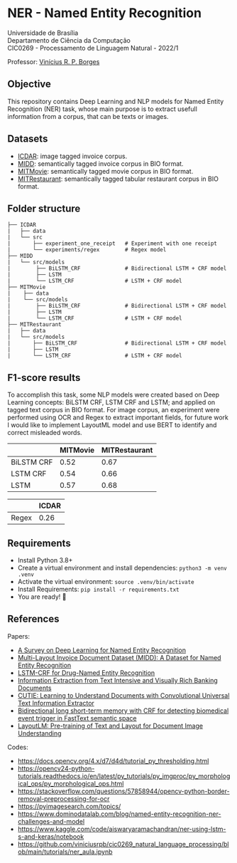 # NER - Named Entity Recognition

Universidade de Brasília  
Departamento de Ciência da Computação  
CIC0269 - Processamento de Linguagem Natural - 2022/1

Professor: [Vinícius R. P. Borges](https://github.com/viniciusrpb)

## Objective

This repository contains Deep Learning and NLP models for Named Entity Recognition (NER) task, whose main purpose is to extract usefull information from a corpus, that can be texts or images.

## Datasets

- [ICDAR](https://rrc.cvc.uab.es/?ch=13&com=tasks): image tagged invoice corpus.
- [MIDD](https://www.mdpi.com/2306-5729/6/7/78): semantically tagged invoice corpus in BIO format.
- [MITMovie](https://groups.csail.mit.edu/sls/downloads/movie/): semantically tagged movie corpus in BIO format.
- [MITRestaurant](https://groups.csail.mit.edu/sls/downloads/restaurant/): semantically tagged tabular restaurant corpus in BIO format.

## Folder structure

```
├── ICDAR
|   ├── data
|   └── src
|       ├── experiment_one_receipt   # Experiment with one receipt
|       └── experiments/regex        # Regex model
├── MIDD
|   └── src/models
|        ├── BiLSTM_CRF              # Bidirectional LSTM + CRF model
|        ├── LSTM
|        └── LSTM_CRF                # LSTM + CRF model
├── MITMovie
|    ├── data
|    └── src/models
|        ├── BiLSTM_CRF              # Bidirectional LSTM + CRF model
|        ├── LSTM
|        └── LSTM_CRF                # LSTM + CRF model
├── MITRestaurant
|   ├── data
|   └── src/models
|       ├── BiLSTM_CRF               # Bidirectional LSTM + CRF model
|       ├── LSTM
|       └── LSTM_CRF                 # LSTM + CRF model
```

## F1-score results

To accomplish this task, some NLP models were created based on Deep Learning concepts: BiLSTM CRF, LSTM CRF and LSTM; and applied on tagged text corpus in BIO format. For image corpus, an experiment were performed using OCR and Regex to extract important fields, for future work I would like to implement LayoutML model and use BERT to identify and correct misleaded words.

<!-- |            | MIDD (Layout 1) | MIDD (Layout 2) | MIDD (Layout 3) | MIDD (Layout 4) | MITMovie | MITRestaurant |
| ---------- | --------------- | --------------- | --------------- | --------------- | -------- | ------------- |
| BiLSTM CRF | X.XX%           | X.XX%           | X.XX%           | X.XX%           | 0.52     | 0.67          |
| LSTM CRF   | X.XX%           | X.XX%           | X.XX%           | X.XX%           | 0.54     | 0.66          |
| LSTM       | X.XX%           | X.XX%           | X.XX%           | X.XX%           | 0.57     | 0.68          | -->

|            | MITMovie | MITRestaurant |
| ---------- | -------- | ------------- |
| BiLSTM CRF | 0.52     | 0.67          |
| LSTM CRF   | 0.54     | 0.66          |
| LSTM       | 0.57     | 0.68          |

|       | ICDAR |
| ----- | ----- |
| Regex | 0.26  |

## Requirements

- Install Python 3.8+
- Create a virtual environment and install dependencies: `python3 -m venv .venv`
- Activate the virtual environment: `source .venv/bin/activate`
- Install Requirements: `pip install -r requirements.txt`
- You are ready! :partying_face:

## References

Papers:

- [A Survey on Deep Learning for Named Entity Recognition](https://arxiv.org/abs/1812.09449)
- [Multi-Layout Invoice Document Dataset (MIDD): A Dataset for Named Entity Recognition](https://www.mdpi.com/2306-5729/6/7/78)
- [LSTM-CRF for Drug-Named Entity Recognition](https://www.mdpi.com/1099-4300/19/6/283)
- [Information Extraction from Text Intensive and Visually Rich Banking Documents](https://www.sciencedirect.com/science/article/abs/pii/S0306457320308566)
- [CUTIE: Learning to Understand Documents with Convolutional Universal Text Information Extractor](https://arxiv.org/abs/1903.12363)
- [Bidirectional long short-term memory with CRF for detecting biomedical event trigger in FastText semantic space](https://bmcbioinformatics.biomedcentral.com/articles/10.1186/s12859-018-2543-1)
- [LayoutLM: Pre-training of Text and Layout for Document Image Understanding](https://arxiv.org/abs/1912.13318)

Codes:

- https://docs.opencv.org/4.x/d7/d4d/tutorial_py_thresholding.html
- https://opencv24-python-tutorials.readthedocs.io/en/latest/py_tutorials/py_imgproc/py_morphological_ops/py_morphological_ops.html
- https://stackoverflow.com/questions/57858944/opencv-python-border-removal-preprocessing-for-ocr
- https://pyimagesearch.com/topics/
- https://www.dominodatalab.com/blog/named-entity-recognition-ner-challenges-and-model
- https://www.kaggle.com/code/aiswaryaramachandran/ner-using-lstm-s-and-keras/notebook
- https://github.com/viniciusrpb/cic0269_natural_language_processing/blob/main/tutorials/ner_aula.ipynb
